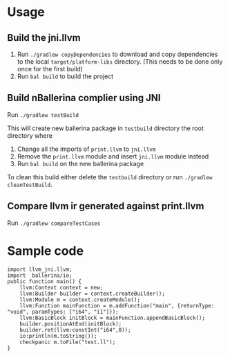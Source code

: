 # Usage
## Build the jni.llvm
1. Run `./gradlew copyDependencies` to download and copy dependencies to the local `target/platform-libs` directory. (This needs to be done only once for the first build)
2. Run `bal build` to build the project

## Build nBallerina complier using JNI
Run `./gradlew testBuild`

This will create new ballerina package in `testbuild` directory the root directory where
1. Change all the imports of `print.llvm` to `jni.llvm`
2. Remove the `print.llvm` module and insert `jni.llvm` module instead
3. Run `bal build` on the new ballerina package

To clean this build either delete the `testbuild` directory or run `./gradlew cleanTestBuild`.

## Compare llvm ir generated against print.llvm
Run `./gradlew compareTestCases`
# Sample code
```
import llvm_jni.llvm;
import  ballerina/io;
public function main() {
    llvm:Context context = new;
    llvm:Builder builder = context.createBuilder();
    llvm:Module m = context.createModule();
    llvm:Function mainFunction = m.addFunction("main", {returnType: "void", paramTypes: ["i64", "i1"]});
    llvm:BasicBlock initBlock = mainFunction.appendBasicBlock();
    builder.positionAtEnd(initBlock);
    builder.ret(llvm:constInt("i64",0));
    io:println(m.toString());
    checkpanic m.toFile("test.ll");
}
```
